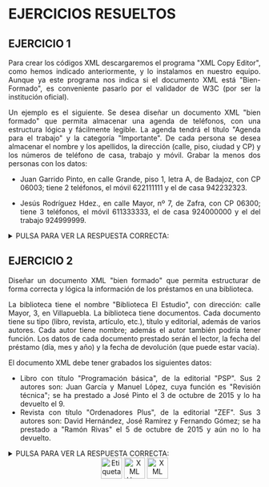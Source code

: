 <div align="justify">

# EJERCICIOS RESUELTOS

## EJERCICIO 1

 Para crear los códigos XML descargaremos el programa "XML Copy Editor", como hemos indicado anteriormente, y lo instalamos en nuestro equipo. Aunque ya este programa nos indica si el documento XML está "Bien-Formado", es conveniente pasarlo por el validador de W3C (por ser la institución oficial).

Un ejemplo es el siguiente. Se desea diseñar un documento XML "bien formado" que permita almacenar una agenda de teléfonos, con una estructura lógica y fácilmente legible. La agenda tendrá el título "Agenda para el trabajo" y la categoría "Importante". De cada persona se desea almacenar el nombre y los apellidos, la dirección (calle, piso, ciudad y CP) y los números de teléfono de casa, trabajo y móvil. Grabar la menos dos personas con los datos:

- Juan Garrido Pinto, en calle Grande, piso 1, letra A, de Badajoz, con CP 06003; tiene 2 teléfonos, el móvil 622111111 y el de casa 942232323.

- Jesús Rodríguez Hdez., en calle Mayor, nº 7, de Zafra, con CP 06300; tiene 3 teléfonos, el móvil 611333333, el de casa 924000000 y el del trabajo 924999999. 

<details>
	  <summary>PULSA PARA VER LA RESPUESTA CORRECTA:</summary>

```xml
<?xml version="1.0" encoding="iso-8859-1" standalone="yes" ?>
<!-- Documento XML: almacenamiento de una agenda personal -->
<agenda titulo="Agenda para el trabajo">
 <categoria>Importante</categoria>
 <persona>
	 <nombre>Juan</nombre>
	 <apellidos>Garrido Pinto</apellidos>
	 <direccion>
	 	<calle numero="">Grande</calle>
		 <piso letra="A">1</piso>
		 <ciudad>Badajoz</ciudad>
		 <codigo_postal>06003</codigo_postal>
	</direccion>
	<telefonos>
	 	<telmovil>622111111</telmovil>
	 	<telcasa>942232323</telcasa>
	 	<teltrabajo/> <!-- No tiene tfno del trabajo -->
	</telefonos>
 </persona>
 <persona>
	 <nombre>Jesús</nombre>
	 <apellidos>Rodríguez Hdez.</apellidos>
	 <direccion>
		 <calle numero="7">Mayor</calle>
		 <!-- No tiene piso -->
		 <ciudad>Zafra</ciudad>
		 <codigo_postal>06300</codigo_postal>
	</direccion>
	<telefonos>
	 <telmovil>611333333</telmovil>
	 <telcasa>924000000</telcasa>
	 <teltrabajo>924999999</teltrabajo>
	</telefonos>
 </persona>
</agenda>
```

Como vemos, la etiqueta __<persona>__ no la hemos llamado __<persona1>__, __<persona2>__, etc. Sería un error. No es necesario numerar, ya que el orden en que se escriben las personas ya puede indicar su numeración.
No tenemos algunos datos, por ejemplo el teléfono del trabajo de la primera persona; en ese caso se puede poner el elemento vacío: __<teltrabajo/>__. Otra opción en esta situación es no incluir el elemento en cuestión (no escribirlo), como hemos hecho con el piso de la segunda persona, que simplemente no está puesto el elemento. Es aconsejable la primera opción, es decir ponerlo vacío. Lo mismo ocurre con los atributos, que pueden dejarse vacíos, como el número de la primera persona (numero=""), o no ponerlos.

Los comentarios colocados entre __<!-- ... -->__ no son obligatorios; se pueden utilizar como
notas aclaratorias.


</details>



## EJERCICIO 2

 Diseñar un documento XML "bien formado" que permita estructurar de forma correcta y lógica la información de los préstamos en una biblioteca.

 La biblioteca tiene el nombre "Biblioteca El Estudio", con dirección: calle Mayor, 3, en Villapuebla. La biblioteca tiene documentos. Cada documento tiene su tipo (libro, revista, artículo, etc.), título y editorial, además de varios autores. Cada autor tiene nombre; además el autor también podría tener función. Los datos de cada documento prestado serán el lector, la fecha del préstamo (día, mes y año) y la fecha de devolución (que puede estar vacía).

El documento XML debe tener grabados los siguientes datos:
 - Libro con título "Programación básica", de la editorial "PSP". Sus 2 autores son: Juan García y Manuel López, cuya función es "Revisión técnica"; se ha prestado a José Pinto el 3 de octubre de 2015 y lo ha devuelto el 9.
- Revista con título "Ordenadores Plus", de la editorial "ZEF". Sus 3 autores son: David Hernández, José Ramírez y Fernando Gómez; se ha prestado a "Ramón Rivas" el 5 de octubre de 2015 y aún no lo ha devuelto.

<details>
	  <summary>PULSA PARA VER LA RESPUESTA CORRECTA:</summary>

```xml
<?xml version="1.0" encoding="iso-8859-1" standalone="yes"?>
<!-- Préstamos de una biblioteca -->
<biblioteca>
	<nombre>Biblioteca El Estudio</nombre>
	<direccion calle="Mayor" numero="3" localidad="Villapuebla" />
	<lista_documentos>
		<documento tipo="libro" editorial="PSP">
			<titulo>Programación básica</titulo>
			<autores>
				<autor>Juan García</autor>
				<autor funcion="Revisión técnica">Manuel López</autor>
				<!-- Este autor realiza la revisión del libro -->
			</autores>
			<prestado>
				<lector>José Pinto</lector>
				<fecha_pres>
					<dia>3</dia>
					<mes>octubre</mes>
					<anio>2015</anio>
				</fecha_pres>
				<fecha_devol>
					<dia>9</dia>
					<mes>octubre</mes>
					<anio>2015</anio>
				</fecha_devol>
			</prestado>
		</documento>
		<documento tipo="revista" editorial="ZEF">
			<titulo>Ordenadores Plus</titulo>
			<autores>
				<autor>David Hernández</autor>
				<autor>José Ramírez</autor>
				<autor>Fernando Gómez</autor>
			</autores>
			<prestado>
				<lector>Ramón Rivas</lector>
				<fecha_pres>
					<dia>5</dia>
					<mes>octubre</mes>
					<anio>2015</anio>
				</fecha_pres>
				<fecha_devol/>
				<!-- Aún no se ha devuelto -->
			</prestado>
		</documento>
	</lista_documentos>
</biblioteca>
```

 Este código se ha escrito con el programa "Sublime Text" en un fichero de texto con extensión .xml. Se ha comprobado si está __Bien-Formado__, instalando el publin __Indent X__.
 
 Debe observarse que algunos datos se han guardado como elementos y otros como atributos. Además se han incorporado comentarios al documento. Cabe destacar que los datos que tienen varias partes (como la dirección y las fechas) se guardan separando cada parte. No es conveniente guardar todo el dato en un sólo elemento o atributo: Es decir, las siguientes líneas no conviene usarlas:

```xml
<dirección>C/ Mayor, 3 - Villapuebla</direccion>
<fecha_pres>5 de octubre de 2015</fecha_pres>Es mucho mejor el siguiente código:
<direccion calle="Mayor" numero="3" localidad="Villapuebla" />
<fecha_pres>
	<dia>5</dia>
	<mes>octubre</mes>
	<anio>2015</anio>
</fecha_pres>
```
 Como se ve, se han evitado las vocales con tilde y la ñ en los nombres de elementos y atributos (direccion, numero, anio, etc.).

 Posteriormente el código se ha validado pegándolo en la página http://validator.w3.org/#validate_by_input donde han aparecido 2 avisos ("warnings"), pero ningún error, por lo que el documento está "bien formado". A continuación se ha abierto el fichero .xml con el navegador web. Al estar "bien formado" no aparecen errores y el resultado que muestra es:

 <?xml version="1.0" encoding="iso-8859-1" standalone="yes"?>
<!-- Préstamos de una biblioteca -->
<biblioteca>
	<nombre>Biblioteca El Estudio</nombre>
	<direccion calle="Mayor" numero="3" localidad="Villapuebla" />
	<lista_documentos>
		<documento tipo="libro" editorial="PSP">
			<titulo>Programación básica</titulo>
			<autores>
				<autor>Juan García</autor>
				<autor funcion="Revisión técnica">Manuel López</autor>
				<!-- Este autor realiza la revisión del libro -->
			</autores>
			<prestado>
				<lector>José Pinto</lector>
				<fecha_pres>
					<dia>3</dia>
					<mes>octubre</mes>
					<anio>2015</anio>
				</fecha_pres>
				<fecha_devol>
					<dia>9</dia>
					<mes>octubre</mes>
					<anio>2015</anio>
				</fecha_devol>
			</prestado>
		</documento>
		<documento tipo="revista" editorial="ZEF">
			<titulo>Ordenadores Plus</titulo>
			<autores>
				<autor>David Hernández</autor>
				<autor>José Ramírez</autor>
				<autor>Fernando Gómez</autor>
			</autores>
			<prestado>
				<lector>Ramón Rivas</lector>
				<fecha_pres>
					<dia>5</dia>
					<mes>octubre</mes>
					<anio>2015</anio>
				</fecha_pres>
				<fecha_devol/>
				<!-- Aún no se ha devuelto -->
			</prestado>
		</documento>
	</lista_documentos>
</biblioteca>
```


</div>
<div align="center">
    <a href="XML.md"><img src="../../img/before.png" alt="Etiquetas" style="width:42px;height:42px;"></a>
    <a href="README.md"><img src="../../img/home.png" alt="XML Home" style="width:42px;height:42px;"></a>
    <a href="ESPACIO_NOMBRES.md"><img src="../../img/next.png" alt="XML" style="width:42px;height:42px;"> 
</div>